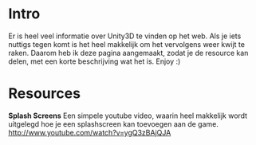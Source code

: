 # Intro #

Er is heel veel informatie over Unity3D te vinden op het web. Als je iets nuttigs tegen komt is het heel makkelijk om het vervolgens weer kwijt te raken. Daarom heb ik deze pagina aangemaakt, zodat je de resource kan delen, met een korte beschrijving wat het is. Enjoy :)


# Resources #

**Splash Screens**
Een simpele youtube video, waarin heel makkelijk wordt uitgelegd hoe je een splashscreen kan toevoegen aan de game.
http://www.youtube.com/watch?v=ygQ3zBAjQJA